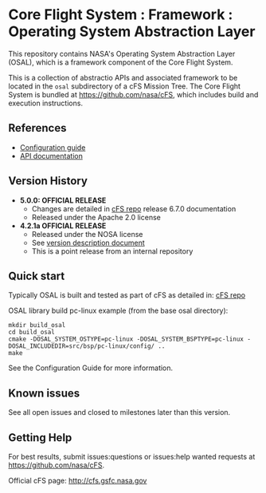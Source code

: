 # Core Flight System : Framework : Operating System Abstraction Layer

This repository contains NASA's Operating System Abstraction Layer (OSAL), which is a framework component of the Core Flight System.

This is a collection of abstractio APIs and associated framework to be located in the `osal` subdirectory of a cFS Mission Tree. The Core Flight System is bundled at <https://github.com/nasa/cFS>, which includes build and execution instructions.

## References
- [Configuration guide](doc/OSAL-Configuration-Guide.pdf)
- [API documentation](doc/OSAL%20Library%20API.pdf)

## Version History

- **5.0.0: OFFICIAL RELEASE**
  - Changes are detailed in [cFS repo](https://github.com/nasa/cFS) release 6.7.0 documentation
  - Released under the Apache 2.0 license
- **4.2.1a OFFICIAL RELEASE**
  - Released under the NOSA license
  - See [version description document](OSAL%204.2.1.0%20Version%20Description%20Document.pdf)
  - This is a point release from an internal repository

## Quick start

Typically OSAL is built and tested as part of cFS as detailed in: [cFS repo](https://github.com/nasa/cFS)

OSAL library build pc-linux example (from the base osal directory):
```
mkdir build_osal
cd build_osal
cmake -DOSAL_SYSTEM_OSTYPE=pc-linux -DOSAL_SYSTEM_BSPTYPE=pc-linux -DOSAL_INCLUDEDIR=src/bsp/pc-linux/config/ ..
make
```
See the Configuration Guide for more information.

## Known issues

See all open issues and closed to milestones later than this version.

## Getting Help

For best results, submit issues:questions or issues:help wanted requests at <https://github.com/nasa/cFS>.

Official cFS page: <http://cfs.gsfc.nasa.gov>
